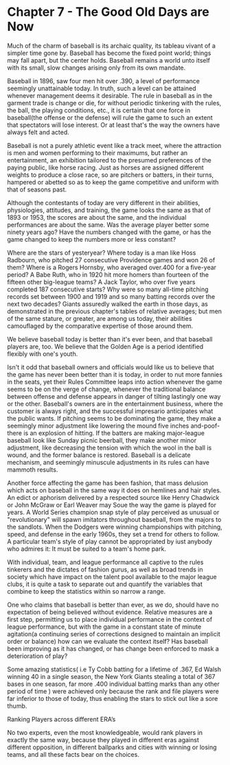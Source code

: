 # Chapter 7 - The Good Old Days are Now

Much of the charm of baseball is its archaic quality, its tableau vivant of a simpler time gone by. Baseball has become the fixed point world; things may fall apart, but the center holds. Baseball remains a world unto itself with its small, slow changes arising only from its own mandate.

Baseball in 1896, saw four men hit over .390, a level of performance seemingly unattainable today. In truth, such a level can be attained whenever management deems it desirable. The rule in baseball as in the garment trade is change or die, for without periodic tinkering with the rules, the ball, the playing conditions, etc., it is certain that one force in baseball(the offense or the defense) will rule the game to such an extent that spectators will lose interest. Or at least that's the way the owners have always felt and acted.

Baseball is not a purely athletic event like a track meet, where the attraction is men and women performing to their maximums, but rather an entertainment, an exhibition tailored to the presumed preferences of the paying public, like horse racing. Just as horses are assigned different weights to produce a close race, so are pitchers or batters, in their turns, hampered or abetted so as to keep the game competitive and uniform with that of seasons past.

Although the contestants of today are very different in their abilities, physiologies, attitudes, and training, the game looks the same as that of 1893 or 1953, the scores are about the same, and the individual performances are about the same. Was the average player better some ninety years ago? Have the numbers changed with the game, or has the game changed to keep the numbers more or less constant?

Where are the stars of yesteryear? Where today is a man like Hoss Radbourn, who pitched 27 consecutive Providence games and won 26 of them? Where is a Rogers Hornsby, who averaged over.400 for a five-year period? A Babe Ruth, who in 1920 hit more homers than fourteen of the fifteen other big-league teams? A Jack Taylor, who over five years completed 187 consecutive starts? Why were so many all-time pitching records set between 1900 and 1919 and so many batting records over the next two decades? Giants assuredly walked the earth in those days, as demonstrated in the previous chapter's tables of relative averages; but men of the same stature, or greater, are among us today, their abilities camouflaged by the comparative expertise of those around them.

We believe baseball today is better than it's ever been, and that baseball players are, too. We believe that the Golden Age is a period identified flexibly with one's youth.

Isn't it odd that baseball owners and officials would like us to believe that the game has never been better than it is today, in order to nut more fannies in the seats, yet their Rules Committee leaps into action whenever the game seems to be on the verge of change, whenever the traditional balance between offense and defense appears in danger of tilting lastingly one way or the other. Baseball's owners are in the entertainment business, where the customer is always right, and the successful impresario anticipates what the public wants. If pitching seems to be dominating the game, they make a seemingly minor adjustment like lowering the mound five inches and-poof-there is an explosion of hitting. If the batters are making major-league baseball look like Sunday picnic beerball, they make another minor adjustment, like decreasing the tension with which the wool in the ball is wound, and the former balance is restored. Baseball is a delicate mechanism, and seemingly minuscule adjustments in its rules can have mammoth results.

Another force affecting the game has been fashion, that mass delusion which acts on baseball in the same way it does on hemlines and hair styles. An edict or aphorism delivered by a respected source like Henry Chadwick or John McGraw or Earl Weaver may Soue the way the game is played for years. A World Series champion snap style of play perceived as unusual or "revolutionary" will spawn imitators throughout baseball, from the majors to the sandlots. When the Dodgers were winning championships with pitching, speed, and defense in the early 1960s, they set a trend for others to follow. A particular team's style of play cannot be appropriated by iust anybody who admires it: It must be suited to a team's home park.

With individual, team, and league performance all captive to the rules tinkerers and the dictates of fashion gurus, as well as broad trends in society which have impact on the talent pool available to the major league clubs, it is quite a task to separate out and quantify the variables that combine to keep the statistics within so narrow a range.

One who claims that baseball is better than ever, as we do, should have no expectation of being believed without evidence. Relative measures are a first step, permitting us to place individual performance in the context of league performance, but with the game in a constant state of minute agitation(a continuing series of corrections designed to maintain an implicit order or balance) how can we evaluate the context itself? Has baseball been improving as it has changed, or has change been enforced to mask a deterioration of play?

Some amazing statistics( i.e Ty Cobb batting for a lifetime of .367, Ed Walsh winning 40 in a single season, the New York Giants stealing a total of 367 bases in one season, far more .400 individual batting marks than any other period of time ) were achieved only because the rank and file players were far inferior to those of today, thus enabling the stars to stick out like a sore thumb.

Ranking Players across different ERA’s

No two experts, even the most knowledgeable, would rank plavers in exactly the same way, because they played in different eras against different opposition, in different ballparks and cities with winning or losing teams, and all these facts bear on the choices.

